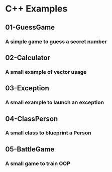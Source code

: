 # C++ Examples
## 01-GuessGame
### A simple game to guess a secret number
## 02-Calculator
### A small example of vector usage 
## 03-Exception
### A small example to launch an exception
## 04-ClassPerson
### A small class to blueprint a Person
## 05-BattleGame
### A small game to train OOP
